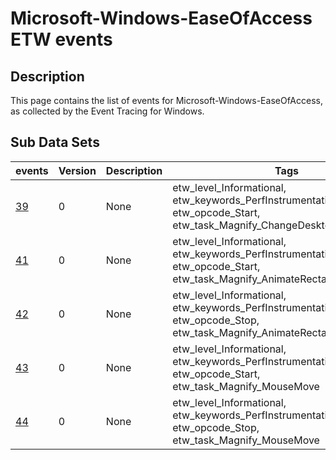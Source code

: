 # Microsoft-Windows-EaseOfAccess ETW events

## Description
This page contains the list of events for Microsoft-Windows-EaseOfAccess, as collected by the Event Tracing for Windows.

## Sub Data Sets
|events|Version|Description|Tags|
|---|---|---|---|
|[39](events/event-39.md)|0|None|etw_level_Informational, etw_keywords_PerfInstrumentation, etw_opcode_Start, etw_task_Magnify_ChangeDesktopMagnification|
|[41](events/event-41.md)|0|None|etw_level_Informational, etw_keywords_PerfInstrumentation, etw_opcode_Start, etw_task_Magnify_AnimateRectangle|
|[42](events/event-42.md)|0|None|etw_level_Informational, etw_keywords_PerfInstrumentation, etw_opcode_Stop, etw_task_Magnify_AnimateRectangle|
|[43](events/event-43.md)|0|None|etw_level_Informational, etw_keywords_PerfInstrumentation, etw_opcode_Start, etw_task_Magnify_MouseMove|
|[44](events/event-44.md)|0|None|etw_level_Informational, etw_keywords_PerfInstrumentation, etw_opcode_Stop, etw_task_Magnify_MouseMove|
